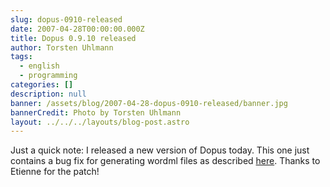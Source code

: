 ```yaml
---
slug: dopus-0910-released
date: 2007-04-28T00:00:00.000Z
title: Dopus 0.9.10 released
author: Torsten Uhlmann
tags:
  - english
  - programming
categories: []
description: null
banner: /assets/blog/2007-04-28-dopus-0910-released/banner.jpg
bannerCredit: Photo by Torsten Uhlmann
layout: ../../../layouts/blog-post.astro
---
```


Just a quick note: I released a new version of Dopus today. This one just contains a bug fix for generating wordml files as described [here](http://issues.agynamix.de/default.php?dopus.4.48.5). Thanks to Etienne for the patch!

